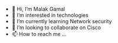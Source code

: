 - 👋 Hi, I’m Malak Gamal
- 👀 I’m interested in technologies 
- 🌱 I’m currently learning Network security
- 💞️ I’m looking to collaborate on Cisco 
- 📫 How to reach me ...

<!---
MalakGamal1/MalakGamal1 is a ✨ special ✨ repository because its `README.md` (this file) appears on your GitHub profile.
You can click the Preview link to take a look at your changes.
--->
